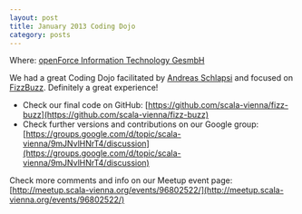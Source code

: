 ```yaml
---
layout: post
title: January 2013 Coding Dojo
category: posts
---
```


Where: [openForce Information Technology GesmbH](http://openforce.at/)

We had a great Coding Dojo facilitated by [Andreas Schlapsi](http://www.andreas-schlapsi.com/) and focused on [FizzBuzz](http://en.wikipedia.org/wiki/Fizz_buzz). Definitely a great experience! 

  * Check our final code on GitHub: [https://github.com/scala-vienna/fizz-buzz](https://github.com/scala-vienna/fizz-buzz)
  * Check further versions and contributions on our Google group: [https://groups.google.com/d/topic/scala-vienna/9mJNvlHNrT4/discussion](https://groups.google.com/d/topic/scala-vienna/9mJNvlHNrT4/discussion)
 
Check more comments and info on our Meetup event page:<br/>
[http://meetup.scala-vienna.org/events/96802522/](http://meetup.scala-vienna.org/events/96802522/)
 
